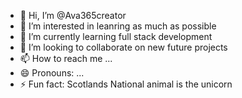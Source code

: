 - 👋 Hi, I’m @Ava365creator
- 👀 I’m interested in leanring as much as possible
- 🌱 I’m currently learning full stack development
- 💞️ I’m looking to collaborate on new future projects
- 📫 How to reach me ...
- 😄 Pronouns: ...
- ⚡ Fun fact: Scotlands National animal is the unicorn

<!---
Ava365creator/Ava365creator is a ✨ special ✨ repository because its `README.md` (this file) appears on your GitHub profile.
You can click the Preview link to take a look at your changes.
--->
